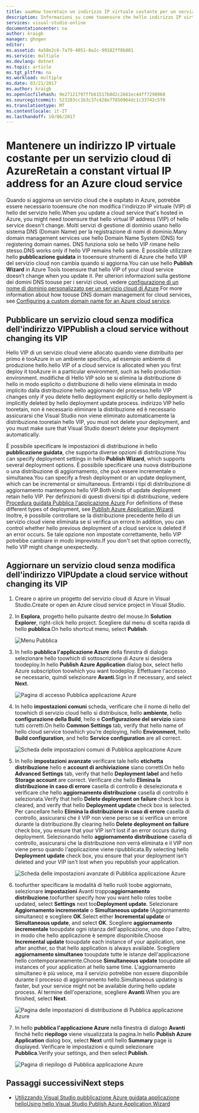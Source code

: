 ```yaml
---
title: aaaHow tooretain un indirizzo IP virtuale costante per un servizio cloud di Azure | Documenti Microsoft
description: Informazioni su come tooensure che hello indirizzo IP virtuale (VIP) del servizio cloud di Azure non viene modificato.
services: visual-studio-online
documentationcenter: na
author: kraigb
manager: ghogen
editor: 
ms.assetid: 4a58e2c6-7a79-4051-8a2c-99182ff8b881
ms.service: multiple
ms.devlang: dotnet
ms.topic: article
ms.tgt_pltfrm: na
ms.workload: multiple
ms.date: 03/21/2017
ms.author: kraigb
ms.openlocfilehash: 9e27121797ffb61517b8d2c2661ec44ff7298968
ms.sourcegitcommit: 523283cc1b3c37c428e77850964dc1c33742c5f0
ms.translationtype: MT
ms.contentlocale: it-IT
ms.lasthandoff: 10/06/2017
---
```

# <a name="retain-a-constant-virtual-ip-address-for-an-azure-cloud-service"></a><span data-ttu-id="4bc24-103">Mantenere un indirizzo IP virtuale costante per un servizio cloud di Azure</span><span class="sxs-lookup"><span data-stu-id="4bc24-103">Retain a constant virtual IP address for an Azure cloud service</span></span>
<span data-ttu-id="4bc24-104">Quando si aggiorna un servizio cloud che è ospitato in Azure, potrebbe essere necessario tooensure che non modifica l'indirizzo IP virtuale (VIP) di hello del servizio hello.</span><span class="sxs-lookup"><span data-stu-id="4bc24-104">When you update a cloud service that's hosted in Azure, you might need tooensure that hello virtual IP address (VIP) of hello service doesn't change.</span></span> <span data-ttu-id="4bc24-105">Molti servizi di gestione di dominio usano hello sistema DNS (Domain Name) per la registrazione di nomi di dominio.</span><span class="sxs-lookup"><span data-stu-id="4bc24-105">Many domain management services use hello Domain Name System (DNS) for registering domain names.</span></span> <span data-ttu-id="4bc24-106">DNS funziona solo se hello VIP rimane hello stesso.</span><span class="sxs-lookup"><span data-stu-id="4bc24-106">DNS works only if hello VIP remains hello same.</span></span> <span data-ttu-id="4bc24-107">È possibile utilizzare hello **pubblicazione guidata** in tooensure strumenti di Azure che hello VIP del servizio cloud non cambia quando si aggiorna.</span><span class="sxs-lookup"><span data-stu-id="4bc24-107">You can use hello **Publish Wizard** in Azure Tools tooensure that hello VIP of your cloud service doesn’t change when you update it.</span></span> <span data-ttu-id="4bc24-108">Per ulteriori informazioni sulla gestione dei domini DNS toouse per i servizi cloud, vedere [configurazione di un nome di dominio personalizzato per un servizio cloud di Azure](cloud-services/cloud-services-custom-domain-name.md).</span><span class="sxs-lookup"><span data-stu-id="4bc24-108">For more information about how toouse DNS domain management for cloud services, see [Configuring a custom domain name for an Azure cloud service](cloud-services/cloud-services-custom-domain-name.md).</span></span>

## <a name="publish-a-cloud-service-without-changing-its-vip"></a><span data-ttu-id="4bc24-109">Pubblicare un servizio cloud senza modifica dell'indirizzo VIP</span><span class="sxs-lookup"><span data-stu-id="4bc24-109">Publish a cloud service without changing its VIP</span></span>
<span data-ttu-id="4bc24-110">Hello VIP di un servizio cloud viene allocato quando viene distribuito per primo è tooAzure in un ambiente specifico, ad esempio ambiente di produzione hello.</span><span class="sxs-lookup"><span data-stu-id="4bc24-110">hello VIP of a cloud service is allocated when you first deploy it tooAzure in a particular environment, such as hello production environment.</span></span> <span data-ttu-id="4bc24-111">modifiche di Hello VIP solo se si elimina la distribuzione di hello in modo esplicito o distribuzione di hello viene eliminata in modo implicito dalla distribuzione hello aggiornano del processo.</span><span class="sxs-lookup"><span data-stu-id="4bc24-111">hello VIP changes only if you delete hello deployment explicitly or hello deployment is implicitly deleted by hello deployment update process.</span></span> <span data-ttu-id="4bc24-112">indirizzo VIP hello tooretain, non è necessario eliminare la distribuzione ed è necessario assicurarsi che Visual Studio non viene eliminato automaticamente la distribuzione.</span><span class="sxs-lookup"><span data-stu-id="4bc24-112">tooretain hello VIP, you must not delete your deployment, and you must make sure that Visual Studio doesn’t delete your deployment automatically.</span></span> 

<span data-ttu-id="4bc24-113">È possibile specificare le impostazioni di distribuzione in hello **pubblicazione guidata**, che supporta diverse opzioni di distribuzione.</span><span class="sxs-lookup"><span data-stu-id="4bc24-113">You can specify deployment settings in hello **Publish Wizard**, which supports several deployment options.</span></span> <span data-ttu-id="4bc24-114">È possibile specificare una nuova distribuzione o una distribuzione di aggiornamento, che può essere incrementale o simultanea.</span><span class="sxs-lookup"><span data-stu-id="4bc24-114">You can specify a fresh deployment or an update deployment, which can be incremental or simultaneous.</span></span> <span data-ttu-id="4bc24-115">Entrambi i tipi di distribuzione di aggiornamento mantengono hello VIP.</span><span class="sxs-lookup"><span data-stu-id="4bc24-115">Both kinds of update deployment retain hello VIP.</span></span> <span data-ttu-id="4bc24-116">Per definizioni di questi diversi tipi di distribuzione, vedere [Procedura guidata Pubblica l'applicazione Azure](vs-azure-tools-publish-azure-application-wizard.md).</span><span class="sxs-lookup"><span data-stu-id="4bc24-116">For definitions of these different types of deployment, see [Publish Azure Application Wizard](vs-azure-tools-publish-azure-application-wizard.md).</span></span> <span data-ttu-id="4bc24-117">Inoltre, è possibile controllare se la distribuzione precedente hello di un servizio cloud viene eliminata se si verifica un errore.</span><span class="sxs-lookup"><span data-stu-id="4bc24-117">In addition, you can control whether hello previous deployment of a cloud service is deleted if an error occurs.</span></span> <span data-ttu-id="4bc24-118">Se tale opzione non impostate correttamente, hello VIP potrebbe cambiare in modo imprevisto.</span><span class="sxs-lookup"><span data-stu-id="4bc24-118">If you don't set that option correctly, hello VIP might change unexpectedly.</span></span>

## <a name="update-a-cloud-service-without-changing-its-vip"></a><span data-ttu-id="4bc24-119">Aggiornare un servizio cloud senza modifica dell'indirizzo VIP</span><span class="sxs-lookup"><span data-stu-id="4bc24-119">Update a cloud service without changing its VIP</span></span>
1. <span data-ttu-id="4bc24-120">Creare o aprire un progetto del servizio cloud di Azure in Visual Studio.</span><span class="sxs-lookup"><span data-stu-id="4bc24-120">Create or open an Azure cloud service project in Visual Studio.</span></span> 

2. <span data-ttu-id="4bc24-121">In **Esplora**, progetto hello pulsante destro del mouse.</span><span class="sxs-lookup"><span data-stu-id="4bc24-121">In **Solution Explorer**, right-click hello project.</span></span> <span data-ttu-id="4bc24-122">Scegliere dal menu di scelta rapida di hello **pubblica**.</span><span class="sxs-lookup"><span data-stu-id="4bc24-122">On hello shortcut menu, select **Publish**.</span></span>

    ![Menu Pubblica](./media/vs-azure-tools-cloud-service-retain-a-constant-virtual-ip-address/solution-explorer-publish-menu.png)

3. <span data-ttu-id="4bc24-124">In hello **pubblica l'applicazione Azure** della finestra di dialogo selezionare hello toowhich di sottoscrizione di Azure si desidera toodeploy.</span><span class="sxs-lookup"><span data-stu-id="4bc24-124">In hello **Publish Azure Application** dialog box, select hello Azure subscription toowhich you want toodeploy.</span></span> <span data-ttu-id="4bc24-125">Effettuare l'accesso se necessario, quindi selezionare **Avanti**.</span><span class="sxs-lookup"><span data-stu-id="4bc24-125">Sign in if necessary, and select **Next**.</span></span>

    ![Pagina di accesso Pubblica applicazione Azure](./media/vs-azure-tools-cloud-service-retain-a-constant-virtual-ip-address/azure-publish-signin.png)

4. <span data-ttu-id="4bc24-127">In hello **impostazioni comuni** scheda, verificare che il nome di hello del toowhich di servizio cloud hello si distribuisce, hello **ambiente**, hello **configurazione della Build**, hello e **Configurazione del servizio** siano tutti corretti.</span><span class="sxs-lookup"><span data-stu-id="4bc24-127">On hello **Common Settings** tab, verify that hello name of hello cloud service toowhich you’re deploying, hello **Environment**, hello **Build configuration**, and hello **Service configuration** are all correct.</span></span>

    ![Scheda delle impostazioni comuni di Pubblica applicazione Azure](./media/vs-azure-tools-cloud-service-retain-a-constant-virtual-ip-address/azure-publish-common-settings.png)

5. <span data-ttu-id="4bc24-129">In hello **impostazioni avanzate** verificare tale hello **etichetta distribuzione** hello e **account di archiviazione** siano corretti.</span><span class="sxs-lookup"><span data-stu-id="4bc24-129">On hello **Advanced Settings** tab, verify that hello **Deployment label** and hello **Storage account** are correct.</span></span> <span data-ttu-id="4bc24-130">Verificare che hello **Elimina la distribuzione in caso di errore** casella di controllo è deselezionata e verificare che hello **aggiornamento distribuzione** casella di controllo è selezionata.</span><span class="sxs-lookup"><span data-stu-id="4bc24-130">Verify that hello **Delete deployment on failure** check box is cleared, and verify that hello **Deployment update** check box is selected.</span></span> <span data-ttu-id="4bc24-131">Per cancellare hello **Elimina la distribuzione in caso di errore** casella di controllo, assicurarsi che il VIP non viene perso se si verifica un errore durante la distribuzione.</span><span class="sxs-lookup"><span data-stu-id="4bc24-131">By clearing hello **Delete deployment on failure** check box, you ensure that your VIP isn't lost if an error occurs during deployment.</span></span> <span data-ttu-id="4bc24-132">Selezionando hello **aggiornamento distribuzione** casella di controllo, assicurarsi che la distribuzione non verrà eliminata e il VIP non viene perso quando l'applicazione viene ripubblicata.</span><span class="sxs-lookup"><span data-stu-id="4bc24-132">By selecting hello **Deployment update** check box, you ensure that your deployment isn't deleted and your VIP isn't lost when you republish your application.</span></span> 

    ![Scheda delle impostazioni avanzate di Pubblica applicazione Azure](./media/vs-azure-tools-cloud-service-retain-a-constant-virtual-ip-address/azure-publish-advanced-settings.png)

6. <span data-ttu-id="4bc24-134">toofurther specificare la modalità di hello ruoli toobe aggiornato, selezionare **impostazioni** Avanti troppo**aggiornamento distribuzione**.</span><span class="sxs-lookup"><span data-stu-id="4bc24-134">toofurther specify how you want hello roles toobe updated, select **Settings** next too**Deployment update**.</span></span> <span data-ttu-id="4bc24-135">Selezionare **Aggiornamento incrementale** o **Simultaneous update** (Aggiornamento simultaneo) e scegliere **OK**.</span><span class="sxs-lookup"><span data-stu-id="4bc24-135">Select either **Incremental update** or **Simultaneous update**, and select **OK**.</span></span> <span data-ttu-id="4bc24-136">Scegliere **aggiornamento incrementale** tooupdate ogni istanza dell'applicazione, uno dopo l'altro, in modo che hello applicazione è sempre disponibile.</span><span class="sxs-lookup"><span data-stu-id="4bc24-136">Choose **Incremental update** tooupdate each instance of your application, one after another, so that hello application is always available.</span></span> <span data-ttu-id="4bc24-137">Scegliere **aggiornamento simultaneo** tooupdate tutte le istanze dell'applicazione hello contemporaneamente.</span><span class="sxs-lookup"><span data-stu-id="4bc24-137">Choose **Simultaneous update** tooupdate all instances of your application at hello same time.</span></span> <span data-ttu-id="4bc24-138">L'aggiornamento simultaneo è più veloce, ma il servizio potrebbe non essere disponibile durante il processo di aggiornamento hello.</span><span class="sxs-lookup"><span data-stu-id="4bc24-138">Simultaneous updating is faster, but your service might not be available during hello update process.</span></span> <span data-ttu-id="4bc24-139">Al termine dell'operazione, scegliere **Avanti**.</span><span class="sxs-lookup"><span data-stu-id="4bc24-139">When you are finished, select **Next**.</span></span>

    ![Pagina delle impostazioni di distribuzione di Pubblica applicazione Azure](./media/vs-azure-tools-cloud-service-retain-a-constant-virtual-ip-address/azure-publish-deployment-update-settings.png)

7. <span data-ttu-id="4bc24-141">In hello **pubblica l'applicazione Azure** nella finestra di dialogo **Avanti** finché hello **riepilogo** viene visualizzata la pagina.</span><span class="sxs-lookup"><span data-stu-id="4bc24-141">In hello **Publish Azure Application** dialog box, select **Next** until hello **Summary** page is displayed.</span></span> <span data-ttu-id="4bc24-142">Verificare le impostazioni e quindi selezionare **Pubblica**.</span><span class="sxs-lookup"><span data-stu-id="4bc24-142">Verify your settings, and then select **Publish**.</span></span>
   
    ![Pagina di riepilogo di Pubblica applicazione Azure](./media/vs-azure-tools-cloud-service-retain-a-constant-virtual-ip-address/azure-publish-summary.png)

## <a name="next-steps"></a><span data-ttu-id="4bc24-144">Passaggi successivi</span><span class="sxs-lookup"><span data-stu-id="4bc24-144">Next steps</span></span>
- [<span data-ttu-id="4bc24-145">Utilizzando Visual Studio pubblicazione Azure guidata applicazione hello</span><span class="sxs-lookup"><span data-stu-id="4bc24-145">Using hello Visual Studio Publish Azure Application Wizard</span></span>](vs-azure-tools-publish-azure-application-wizard.md)

